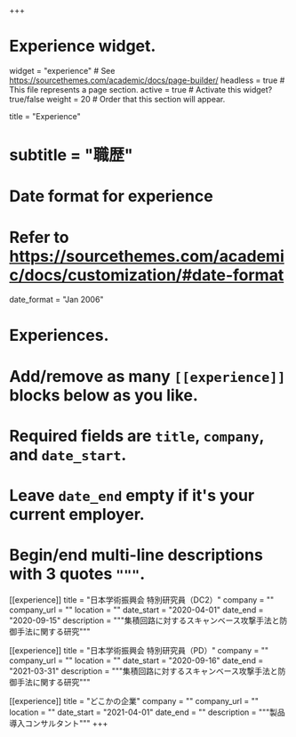 +++
# Experience widget.
widget = "experience"  # See https://sourcethemes.com/academic/docs/page-builder/
headless = true  # This file represents a page section.
active = true  # Activate this widget? true/false
weight = 20  # Order that this section will appear.

title = "Experience"
# subtitle = "職歴"

# Date format for experience
#   Refer to https://sourcethemes.com/academic/docs/customization/#date-format
date_format = "Jan 2006"

# Experiences.
#   Add/remove as many `[[experience]]` blocks below as you like.
#   Required fields are `title`, `company`, and `date_start`.
#   Leave `date_end` empty if it's your current employer.
#   Begin/end multi-line descriptions with 3 quotes `"""`.
[[experience]]
  title = "日本学術振興会 特別研究員（DC2）"
  company = ""
  company_url = ""
  location = ""
  date_start = "2020-04-01"
  date_end = "2020-09-15"
  description = """集積回路に対するスキャンベース攻撃手法と防御手法に関する研究"""

[[experience]]
  title = "日本学術振興会 特別研究員（PD）"
  company = ""
  company_url = ""
  location = ""
  date_start = "2020-09-16"
  date_end = "2021-03-31"
  description = """集積回路に対するスキャンベース攻撃手法と防御手法に関する研究"""

[[experience]]
  title = "どこかの企業"
  company = ""
  company_url = ""
  location = ""
  date_start = "2021-04-01"
  date_end = ""
  description = """製品導入コンサルタント"""
+++
